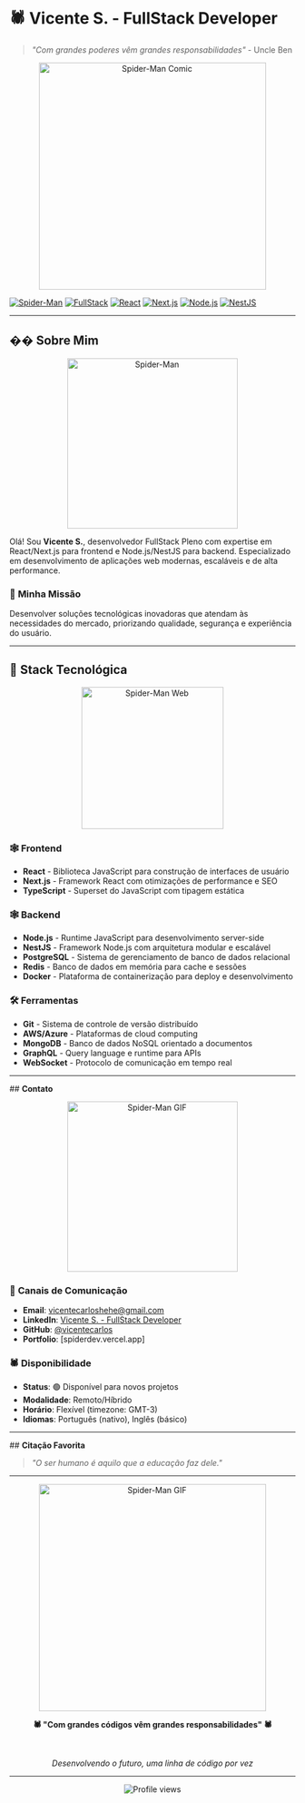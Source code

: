 # 🕷️ **Vicente S. - FullStack Developer**

> *"Com grandes poderes vêm grandes responsabilidades"* - Uncle Ben

<div align="center">
  <img src="https://wallpapers.com/images/hd/spider-man-comic-7v7z18wgya32repe.jpg" alt="Spider-Man Comic" width="400"/>
</div>

[![Spider-Man](https://img.shields.io/badge/Spider--Man-Web%20Slinger-red?style=for-the-badge&logo=marvel)](https://github.com/vicente-s)
[![FullStack](https://img.shields.io/badge/FullStack-Developer-blue?style=for-the-badge)](https://github.com/vicente-s)
[![React](https://img.shields.io/badge/React-18+-61DAFB?style=for-the-badge&logo=react)](https://reactjs.org/)
[![Next.js](https://img.shields.io/badge/Next.js-14+-000000?style=for-the-badge&logo=next.js)](https://nextjs.org/)
[![Node.js](https://img.shields.io/badge/Node.js-18+-339933?style=for-the-badge&logo=node.js)](https://nodejs.org/)
[![NestJS](https://img.shields.io/badge/NestJS-11+-E0234E?style=for-the-badge&logo=nestjs)](https://nestjs.com/)

---

## ��️ **Sobre Mim**

<div align="center">
  <img src="https://www.planocritico.com/wp-content/uploads/2017/07/spider-man.jpg" alt="Spider-Man" width="300"/>
</div>

Olá! Sou **Vicente S.**, desenvolvedor FullStack Pleno com expertise em React/Next.js para frontend e Node.js/NestJS para backend. Especializado em desenvolvimento de aplicações web modernas, escaláveis e de alta performance.

### 🎯 **Minha Missão**
Desenvolver soluções tecnológicas inovadoras que atendam às necessidades do mercado, priorizando qualidade, segurança e experiência do usuário.

---

## 🚀 **Stack Tecnológica**

<div align="center">
  <img src="https://i.pinimg.com/736x/dc/fd/55/dcfd55d460ba1d651d1ed16bd93f2377.jpg" alt="Spider-Man Web" width="250"/>
</div>

### 🕸️ **Frontend**
- **React** - Biblioteca JavaScript para construção de interfaces de usuário
- **Next.js** - Framework React com otimizações de performance e SEO
- **TypeScript** - Superset do JavaScript com tipagem estática

### 🕸️ **Backend**
- **Node.js** - Runtime JavaScript para desenvolvimento server-side
- **NestJS** - Framework Node.js com arquitetura modular e escalável
- **PostgreSQL** - Sistema de gerenciamento de banco de dados relacional
- **Redis** - Banco de dados em memória para cache e sessões
- **Docker** - Plataforma de containerização para deploy e desenvolvimento

### 🛠️ **Ferramentas**
- **Git** - Sistema de controle de versão distribuído
- **AWS/Azure** - Plataformas de cloud computing
- **MongoDB** - Banco de dados NoSQL orientado a documentos
- **GraphQL** - Query language e runtime para APIs
- **WebSocket** - Protocolo de comunicação em tempo real

---

##️ **Contato**

<div align="center">
  <img src="https://i.pinimg.com/originals/cb/8a/d7/cb8ad766e33ec13d5f60872e547a6b29.gif" alt="Spider-Man GIF" width="300"/>
</div>

### 📧 **Canais de Comunicação**
- **Email**: [vicentecarloshehe@gmail.com](mailto:vicentecarloshehe@gmail.com)
- **LinkedIn**: [Vicente S. - FullStack Developer](https://www.linkedin.com/in/vicente-carlos-silva/)
- **GitHub**: [@vicentecarlos](https://github.com/VicenteCarlos)
- **Portfolio**: [spiderdev.vercel.app]

### 🕷️ **Disponibilidade**
- **Status**: 🟢 Disponível para novos projetos
- **Modalidade**: Remoto/Híbrido
- **Horário**: Flexível (timezone: GMT-3)
- **Idiomas**: Português (nativo), Inglês (básico)

---

##️ **Citação Favorita**

> *"O ser humano é aquilo que a educação faz dele."*

---

<div align="center">
  <img src="https://giffiles.alphacoders.com/143/143538.gif" alt="Spider-Man GIF" width="400"/>
  
  <br/>
  
  <strong>🕷️ "Com grandes códigos vêm grandes responsabilidades" 🕷️</strong>
  
  <br/>
  
  <em>Desenvolvendo o futuro, uma linha de código por vez</em>
</div>

---

<div align="center">
  <img src="https://komarev.com/ghpvc/?username=vicente-s&label=Profile%20views&color=red&style=flat" alt="Profile views" />
</div>
